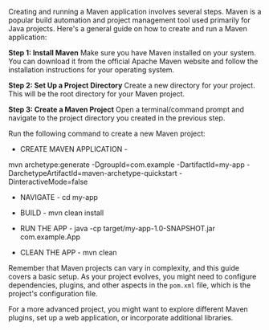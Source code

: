 

Creating and running a Maven application involves several steps. Maven is a popular build automation and project management tool used primarily for Java projects. Here's a general guide on how to create and run a Maven application:

**Step 1: Install Maven**
Make sure you have Maven installed on your system. You can download it from the official Apache Maven website and follow the installation instructions for your operating system.

**Step 2: Set Up a Project Directory**
Create a new directory for your project. This will be the root directory for your Maven project.

**Step 3: Create a Maven Project**
Open a terminal/command prompt and navigate to the project directory you created in the previous step.

Run the following command to create a new Maven project:



* CREATE MAVEN APPLICATION -

mvn archetype:generate -DgroupId=com.example -DartifactId=my-app -DarchetypeArtifactId=maven-archetype-quickstart -DinteractiveMode=false

* NAVIGATE -
  cd my-app
* BUILD -
  mvn clean install


* RUN THE APP -
  java -cp target/my-app-1.0-SNAPSHOT.jar com.example.App
* CLEAN THE APP -
  mvn clean


Remember that Maven projects can vary in complexity, and this guide covers a basic setup. As your project evolves, you might need to configure dependencies, plugins, and other aspects in the `pom.xml` file, which is the project's configuration file.

For a more advanced project, you might want to explore different Maven plugins, set up a web application, or incorporate additional libraries.

